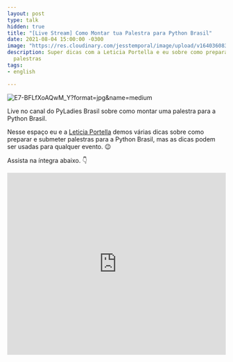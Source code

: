 ```yaml
---
layout: post
type: talk
hidden: true
title: "[Live Stream] Como Montar tua Palestra para Python Brasil"
date: 2021-08-04 15:00:00 -0300
image: "https://res.cloudinary.com/jesstemporal/image/upload/v1640360835/covers/palestra_kmgivn.png"
description: Super dicas com a Leticia Portella e eu sobre como preparar e submeter
  palestras
tags:
- english

---
```

![](https://pbs.twimg.com/media/E7-BFLfXoAQwM_Y?format=jpg&name=medium "E7-BFLfXoAQwM_Y?format=jpg&name=medium")

Live no canal do PyLadies Brasil sobre como montar uma palestra para a Python Brasil.

Nesse espaço eu e a [Leticia Portella](http://leportella.com/) demos várias dicas sobre como preparar e submeter palestras para a Python Brasil, mas as dicas podem ser usadas para qualquer evento. 😉

Assista na íntegra abaixo. 👇

<iframe width="100%" height="420" src="https://www.youtube.com/embed/0O9hLeUJPtA" title="YouTube video player" frameborder="0" allow="accelerometer; autoplay; clipboard-write; encrypted-media; gyroscope; picture-in-picture" allowfullscreen></iframe>